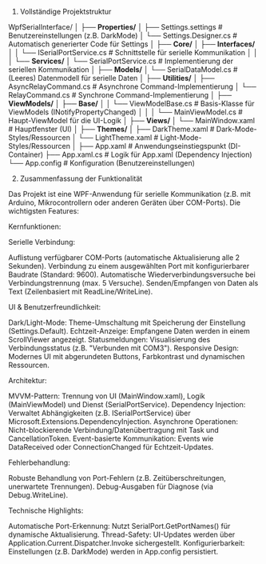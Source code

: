 ﻿1. Vollständige Projektstruktur

WpfSerialInterface/
│
├── **Properties/**
│   ├── Settings.settings       # Benutzereinstellungen (z.B. DarkMode)
│   └── Settings.Designer.cs   # Automatisch generierter Code für Settings
│
├── **Core/**
│   ├── **Interfaces/**
│   │   └── ISerialPortService.cs  # Schnittstelle für serielle Kommunikation
│   │
│   └── **Services/**
│       └── SerialPortService.cs    # Implementierung der seriellen Kommunikation
│
├── **Models/**
│   └── SerialDataModel.cs      # (Leeres) Datenmodell für serielle Daten
│
├── **Utilities/**
│   ├── AsyncRelayCommand.cs    # Asynchrone Command-Implementierung
│   └── RelayCommand.cs         # Synchrone Command-Implementierung
│
├── **ViewModels/**
│   ├── **Base/**
│   │   └── ViewModelBase.cs    # Basis-Klasse für ViewModels (INotifyPropertyChanged)
│   │
│   └── MainViewModel.cs        # Haupt-ViewModel für die UI-Logik
│
├── **Views/**
│   └── MainWindow.xaml         # Hauptfenster (UI)
│
├── **Themes/**
│   ├── DarkTheme.xaml          # Dark-Mode-Styles/Ressourcen
│   └── LightTheme.xaml         # Light-Mode-Styles/Ressourcen
│
├── App.xaml                    # Anwendungseinstiegspunkt (DI-Container)
├── App.xaml.cs                 # Logik für App.xaml (Dependency Injection)
└── App.config                  # Konfiguration (Benutzereinstellungen)


2. Zusammenfassung der Funktionalität

Das Projekt ist eine WPF-Anwendung für serielle Kommunikation 
(z.B. mit Arduino, Mikrocontrollern oder anderen Geräten über COM-Ports). Die wichtigsten Features:


Kernfunktionen:


Serielle Verbindung:

Auflistung verfügbarer COM-Ports (automatische Aktualisierung alle 2 Sekunden).
Verbindung zu einem ausgewählten Port mit konfigurierbarer Baudrate (Standard: 9600).
Automatische Wiederverbindungsversuche bei Verbindungstrennung (max. 5 Versuche).
Senden/Empfangen von Daten als Text (Zeilenbasiert mit ReadLine/WriteLine).



UI & Benutzerfreundlichkeit:

Dark/Light-Mode: Theme-Umschaltung mit Speicherung der Einstellung (Settings.Default).
Echtzeit-Anzeige: Empfangene Daten werden in einem ScrollViewer angezeigt.
Statusmeldungen: Visualisierung des Verbindungsstatus (z.B. "Verbunden mit COM3").
Responsive Design: Modernes UI mit abgerundeten Buttons, Farbkontrast und dynamischen Ressourcen.



Architektur:

MVVM-Pattern: Trennung von UI (MainWindow.xaml), Logik (MainViewModel) und Dienst (SerialPortService).
Dependency Injection: Verwaltet Abhängigkeiten (z.B. ISerialPortService) über Microsoft.Extensions.DependencyInjection.
Asynchrone Operationen: Nicht-blockierende Verbindung/Datenübertragung mit Task und CancellationToken.
Event-basierte Kommunikation: Events wie DataReceived oder ConnectionChanged für Echtzeit-Updates.



Fehlerbehandlung:

Robuste Behandlung von Port-Fehlern (z.B. Zeitüberschreitungen, unerwartete Trennungen).
Debug-Ausgaben für Diagnose (via Debug.WriteLine).



Technische Highlights:

Automatische Port-Erkennung: Nutzt SerialPort.GetPortNames() für dynamische Aktualisierung.
Thread-Safety: UI-Updates werden über Application.Current.Dispatcher.Invoke sichergestellt.
Konfigurierbarkeit: Einstellungen (z.B. DarkMode) werden in App.config persistiert.
